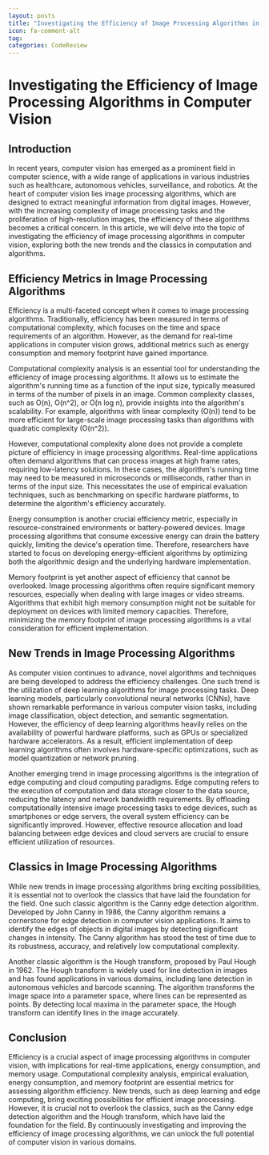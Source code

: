 ```yaml
---
layout: posts
title: "Investigating the Efficiency of Image Processing Algorithms in Computer Vision"
icon: fa-comment-alt
tag:      
categories: CodeReview
---
```



# Investigating the Efficiency of Image Processing Algorithms in Computer Vision

## Introduction

In recent years, computer vision has emerged as a prominent field in computer science, with a wide range of applications in various industries such as healthcare, autonomous vehicles, surveillance, and robotics. At the heart of computer vision lies image processing algorithms, which are designed to extract meaningful information from digital images. However, with the increasing complexity of image processing tasks and the proliferation of high-resolution images, the efficiency of these algorithms becomes a critical concern. In this article, we will delve into the topic of investigating the efficiency of image processing algorithms in computer vision, exploring both the new trends and the classics in computation and algorithms.

## Efficiency Metrics in Image Processing Algorithms

Efficiency is a multi-faceted concept when it comes to image processing algorithms. Traditionally, efficiency has been measured in terms of computational complexity, which focuses on the time and space requirements of an algorithm. However, as the demand for real-time applications in computer vision grows, additional metrics such as energy consumption and memory footprint have gained importance.

Computational complexity analysis is an essential tool for understanding the efficiency of image processing algorithms. It allows us to estimate the algorithm's running time as a function of the input size, typically measured in terms of the number of pixels in an image. Common complexity classes, such as O(n), O(n^2), or O(n log n), provide insights into the algorithm's scalability. For example, algorithms with linear complexity (O(n)) tend to be more efficient for large-scale image processing tasks than algorithms with quadratic complexity (O(n^2)).

However, computational complexity alone does not provide a complete picture of efficiency in image processing algorithms. Real-time applications often demand algorithms that can process images at high frame rates, requiring low-latency solutions. In these cases, the algorithm's running time may need to be measured in microseconds or milliseconds, rather than in terms of the input size. This necessitates the use of empirical evaluation techniques, such as benchmarking on specific hardware platforms, to determine the algorithm's efficiency accurately.

Energy consumption is another crucial efficiency metric, especially in resource-constrained environments or battery-powered devices. Image processing algorithms that consume excessive energy can drain the battery quickly, limiting the device's operation time. Therefore, researchers have started to focus on developing energy-efficient algorithms by optimizing both the algorithmic design and the underlying hardware implementation.

Memory footprint is yet another aspect of efficiency that cannot be overlooked. Image processing algorithms often require significant memory resources, especially when dealing with large images or video streams. Algorithms that exhibit high memory consumption might not be suitable for deployment on devices with limited memory capacities. Therefore, minimizing the memory footprint of image processing algorithms is a vital consideration for efficient implementation.

## New Trends in Image Processing Algorithms

As computer vision continues to advance, novel algorithms and techniques are being developed to address the efficiency challenges. One such trend is the utilization of deep learning algorithms for image processing tasks. Deep learning models, particularly convolutional neural networks (CNNs), have shown remarkable performance in various computer vision tasks, including image classification, object detection, and semantic segmentation. However, the efficiency of deep learning algorithms heavily relies on the availability of powerful hardware platforms, such as GPUs or specialized hardware accelerators. As a result, efficient implementation of deep learning algorithms often involves hardware-specific optimizations, such as model quantization or network pruning.

Another emerging trend in image processing algorithms is the integration of edge computing and cloud computing paradigms. Edge computing refers to the execution of computation and data storage closer to the data source, reducing the latency and network bandwidth requirements. By offloading computationally intensive image processing tasks to edge devices, such as smartphones or edge servers, the overall system efficiency can be significantly improved. However, effective resource allocation and load balancing between edge devices and cloud servers are crucial to ensure efficient utilization of resources.

## Classics in Image Processing Algorithms

While new trends in image processing algorithms bring exciting possibilities, it is essential not to overlook the classics that have laid the foundation for the field. One such classic algorithm is the Canny edge detection algorithm. Developed by John Canny in 1986, the Canny algorithm remains a cornerstone for edge detection in computer vision applications. It aims to identify the edges of objects in digital images by detecting significant changes in intensity. The Canny algorithm has stood the test of time due to its robustness, accuracy, and relatively low computational complexity.

Another classic algorithm is the Hough transform, proposed by Paul Hough in 1962. The Hough transform is widely used for line detection in images and has found applications in various domains, including lane detection in autonomous vehicles and barcode scanning. The algorithm transforms the image space into a parameter space, where lines can be represented as points. By detecting local maxima in the parameter space, the Hough transform can identify lines in the image accurately.

## Conclusion

Efficiency is a crucial aspect of image processing algorithms in computer vision, with implications for real-time applications, energy consumption, and memory usage. Computational complexity analysis, empirical evaluation, energy consumption, and memory footprint are essential metrics for assessing algorithm efficiency. New trends, such as deep learning and edge computing, bring exciting possibilities for efficient image processing. However, it is crucial not to overlook the classics, such as the Canny edge detection algorithm and the Hough transform, which have laid the foundation for the field. By continuously investigating and improving the efficiency of image processing algorithms, we can unlock the full potential of computer vision in various domains.